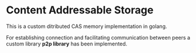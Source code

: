 # Content Addressable Storage

This is a custom ditributed CAS memory implementation in golang.

For establishing connection and facilitating communication between peers a custom library  **p2p library** has been implemented.